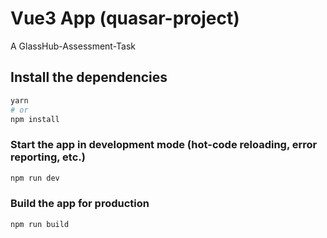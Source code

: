 # Vue3 App (quasar-project)

A GlassHub-Assessment-Task

## Install the dependencies
```bash
yarn
# or
npm install
```

### Start the app in development mode (hot-code reloading, error reporting, etc.)
```bash
npm run dev
```


### Build the app for production
```bash
npm run build
```
